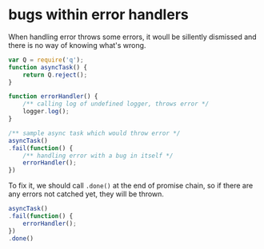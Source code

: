 
# bugs within error handlers
When handling error throws some errors, it woull be sillently dismissed and there is no way of knowing what's wrong.
```js
var Q = require('q');
function asyncTask() {
    return Q.reject();
}

function errorHandler() {
    /** calling log of undefined logger, throws error */
    logger.log();
}

/** sample async task which would throw error */
asyncTask()
.fail(function() {
    /** handling error with a bug in itself */
    errorHandler();
})
```

To fix it, we should call `.done()` at the end of promise chain, so if there are any errors not catched yet, they will be thrown.
```js
asyncTask()
.fail(function() {
    errorHandler();
})
.done()
```
